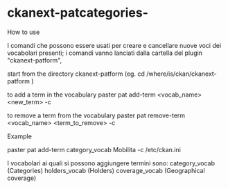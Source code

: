 ckanext-patcategories-
======================

How to use

I comandi che possono essere usati per creare e cancellare nuove voci
dei vocabolari presenti; i comandi vanno lanciati dalla cartella del
plugin "ckanext-patform",

start from the directory ckanext-patform (eg. cd /where/is/ckan/ckanext-patform )

to add a term in the vocabulary
paster pat add-term <vocab_name> <new_term> -c <path to config file>

to remove a term from the vocabulary
paster pat remove-term <vocab_name> <term_to_remove> -c <path to config
file>


Example

paster pat add-term category_vocab Mobilita -c
/etc/ckan.ini

I vocabolari ai quali si possono aggiungere termini sono:
category_vocab (Categories)
holders_vocab (Holders)
coverage_vocab (Geographical coverage)

